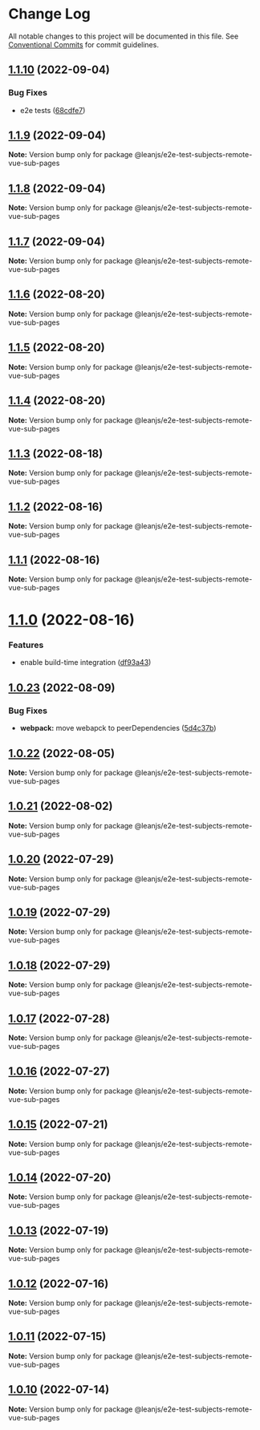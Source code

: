 # Change Log

All notable changes to this project will be documented in this file.
See [Conventional Commits](https://conventionalcommits.org) for commit guidelines.

## [1.1.10](https://github.com/leanjs/leanjs/compare/@leanjs/e2e-test-subjects-remote-vue-sub-pages@1.1.9...@leanjs/e2e-test-subjects-remote-vue-sub-pages@1.1.10) (2022-09-04)


### Bug Fixes

* e2e tests ([68cdfe7](https://github.com/leanjs/leanjs/commit/68cdfe71a5b0525badc62be1bded4da1b919c513))





## [1.1.9](https://github.com/leanjs/leanjs/compare/@leanjs/e2e-test-subjects-remote-vue-sub-pages@1.1.8...@leanjs/e2e-test-subjects-remote-vue-sub-pages@1.1.9) (2022-09-04)

**Note:** Version bump only for package @leanjs/e2e-test-subjects-remote-vue-sub-pages





## [1.1.8](https://github.com/leanjs/leanjs/compare/@leanjs/e2e-test-subjects-remote-vue-sub-pages@1.1.7...@leanjs/e2e-test-subjects-remote-vue-sub-pages@1.1.8) (2022-09-04)

**Note:** Version bump only for package @leanjs/e2e-test-subjects-remote-vue-sub-pages





## [1.1.7](https://github.com/leanjs/leanjs/compare/@leanjs/e2e-test-subjects-remote-vue-sub-pages@1.1.6...@leanjs/e2e-test-subjects-remote-vue-sub-pages@1.1.7) (2022-09-04)

**Note:** Version bump only for package @leanjs/e2e-test-subjects-remote-vue-sub-pages





## [1.1.6](https://github.com/leanjs/leanjs/compare/@leanjs/e2e-test-subjects-remote-vue-sub-pages@1.1.5...@leanjs/e2e-test-subjects-remote-vue-sub-pages@1.1.6) (2022-08-20)

**Note:** Version bump only for package @leanjs/e2e-test-subjects-remote-vue-sub-pages





## [1.1.5](https://github.com/leanjs/leanjs/compare/@leanjs/e2e-test-subjects-remote-vue-sub-pages@1.1.4...@leanjs/e2e-test-subjects-remote-vue-sub-pages@1.1.5) (2022-08-20)

**Note:** Version bump only for package @leanjs/e2e-test-subjects-remote-vue-sub-pages





## [1.1.4](https://github.com/leanjs/leanjs/compare/@leanjs/e2e-test-subjects-remote-vue-sub-pages@1.1.3...@leanjs/e2e-test-subjects-remote-vue-sub-pages@1.1.4) (2022-08-20)

**Note:** Version bump only for package @leanjs/e2e-test-subjects-remote-vue-sub-pages





## [1.1.3](https://github.com/leanjs/leanjs/compare/@leanjs/e2e-test-subjects-remote-vue-sub-pages@1.1.2...@leanjs/e2e-test-subjects-remote-vue-sub-pages@1.1.3) (2022-08-18)

**Note:** Version bump only for package @leanjs/e2e-test-subjects-remote-vue-sub-pages





## [1.1.2](https://github.com/leanjs/leanjs/compare/@leanjs/e2e-test-subjects-remote-vue-sub-pages@1.1.1...@leanjs/e2e-test-subjects-remote-vue-sub-pages@1.1.2) (2022-08-16)

**Note:** Version bump only for package @leanjs/e2e-test-subjects-remote-vue-sub-pages





## [1.1.1](https://github.com/leanjs/leanjs/compare/@leanjs/e2e-test-subjects-remote-vue-sub-pages@1.1.0...@leanjs/e2e-test-subjects-remote-vue-sub-pages@1.1.1) (2022-08-16)

**Note:** Version bump only for package @leanjs/e2e-test-subjects-remote-vue-sub-pages





# [1.1.0](https://github.com/leanjs/leanjs/compare/@leanjs/e2e-test-subjects-remote-vue-sub-pages@1.0.23...@leanjs/e2e-test-subjects-remote-vue-sub-pages@1.1.0) (2022-08-16)


### Features

* enable build-time integration ([df93a43](https://github.com/leanjs/leanjs/commit/df93a433f869a659ace4fb1388608fdd415071b0))





## [1.0.23](https://github.com/leanjs/leanjs/compare/@leanjs/e2e-test-subjects-remote-vue-sub-pages@1.0.22...@leanjs/e2e-test-subjects-remote-vue-sub-pages@1.0.23) (2022-08-09)


### Bug Fixes

* **webpack:** move webapck to peerDependencies ([5d4c37b](https://github.com/leanjs/leanjs/commit/5d4c37bde96240a8056c9fb6dfafb9d4f082eb3b))





## [1.0.22](https://github.com/leanjs/leanjs/compare/@leanjs/e2e-test-subjects-remote-vue-sub-pages@1.0.21...@leanjs/e2e-test-subjects-remote-vue-sub-pages@1.0.22) (2022-08-05)

**Note:** Version bump only for package @leanjs/e2e-test-subjects-remote-vue-sub-pages





## [1.0.21](https://github.com/leanjs/leanjs/compare/@leanjs/e2e-test-subjects-remote-vue-sub-pages@1.0.20...@leanjs/e2e-test-subjects-remote-vue-sub-pages@1.0.21) (2022-08-02)

**Note:** Version bump only for package @leanjs/e2e-test-subjects-remote-vue-sub-pages





## [1.0.20](https://github.com/leanjs/leanjs/compare/@leanjs/e2e-test-subjects-remote-vue-sub-pages@1.0.19...@leanjs/e2e-test-subjects-remote-vue-sub-pages@1.0.20) (2022-07-29)

**Note:** Version bump only for package @leanjs/e2e-test-subjects-remote-vue-sub-pages





## [1.0.19](https://github.com/leanjs/leanjs/compare/@leanjs/e2e-test-subjects-remote-vue-sub-pages@1.0.18...@leanjs/e2e-test-subjects-remote-vue-sub-pages@1.0.19) (2022-07-29)

**Note:** Version bump only for package @leanjs/e2e-test-subjects-remote-vue-sub-pages





## [1.0.18](https://github.com/leanjs/leanjs/compare/@leanjs/e2e-test-subjects-remote-vue-sub-pages@1.0.17...@leanjs/e2e-test-subjects-remote-vue-sub-pages@1.0.18) (2022-07-29)

**Note:** Version bump only for package @leanjs/e2e-test-subjects-remote-vue-sub-pages





## [1.0.17](https://github.com/leanjs/leanjs/compare/@leanjs/e2e-test-subjects-remote-vue-sub-pages@1.0.16...@leanjs/e2e-test-subjects-remote-vue-sub-pages@1.0.17) (2022-07-28)

**Note:** Version bump only for package @leanjs/e2e-test-subjects-remote-vue-sub-pages





## [1.0.16](https://github.com/leanjs/leanjs/compare/@leanjs/e2e-test-subjects-remote-vue-sub-pages@1.0.15...@leanjs/e2e-test-subjects-remote-vue-sub-pages@1.0.16) (2022-07-27)

**Note:** Version bump only for package @leanjs/e2e-test-subjects-remote-vue-sub-pages





## [1.0.15](https://github.com/leanjs/leanjs/compare/@leanjs/e2e-test-subjects-remote-vue-sub-pages@1.0.14...@leanjs/e2e-test-subjects-remote-vue-sub-pages@1.0.15) (2022-07-21)

**Note:** Version bump only for package @leanjs/e2e-test-subjects-remote-vue-sub-pages





## [1.0.14](https://github.com/leanjs/leanjs/compare/@leanjs/e2e-test-subjects-remote-vue-sub-pages@1.0.13...@leanjs/e2e-test-subjects-remote-vue-sub-pages@1.0.14) (2022-07-20)

**Note:** Version bump only for package @leanjs/e2e-test-subjects-remote-vue-sub-pages





## [1.0.13](https://github.com/leanjs/leanjs/compare/@leanjs/e2e-test-subjects-remote-vue-sub-pages@1.0.12...@leanjs/e2e-test-subjects-remote-vue-sub-pages@1.0.13) (2022-07-19)

**Note:** Version bump only for package @leanjs/e2e-test-subjects-remote-vue-sub-pages





## [1.0.12](https://github.com/leanjs/leanjs/compare/@leanjs/e2e-test-subjects-remote-vue-sub-pages@1.0.11...@leanjs/e2e-test-subjects-remote-vue-sub-pages@1.0.12) (2022-07-16)

**Note:** Version bump only for package @leanjs/e2e-test-subjects-remote-vue-sub-pages





## [1.0.11](https://github.com/leanjs/leanjs/compare/@leanjs/e2e-test-subjects-remote-vue-sub-pages@1.0.10...@leanjs/e2e-test-subjects-remote-vue-sub-pages@1.0.11) (2022-07-15)

**Note:** Version bump only for package @leanjs/e2e-test-subjects-remote-vue-sub-pages





## [1.0.10](https://github.com/leanjs/leanjs/compare/@leanjs/e2e-test-subjects-remote-vue-sub-pages@1.0.9...@leanjs/e2e-test-subjects-remote-vue-sub-pages@1.0.10) (2022-07-14)

**Note:** Version bump only for package @leanjs/e2e-test-subjects-remote-vue-sub-pages
